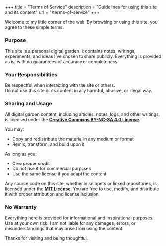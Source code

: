 +++
title = "Terms of Service"
description = "Guidelines for using this site and its content"
url = "/terms-of-service"
+++

Welcome to my little corner of the web. By browsing or using this site, you agree to these simple terms.

### Purpose

This site is a personal digital garden. It contains notes, writings, experiments, and ideas I’ve chosen to share publicly. Everything is provided as is, with no guarantees of accuracy or completeness.

### Your Responsibilities

Be respectful when interacting with the site or others.  
Do not use this site or its content in any harmful, abusive, or illegal way.

### Sharing and Usage

All digital garden content, including articles, notes, logs, and other writings, is licensed under the **[Creative Commons BY-NC-SA 4.0 License](https://creativecommons.org/licenses/by-nc-sa/4.0/)**.

You may:

- Copy and redistribute the material in any medium or format
- Remix, transform, and build upon it

As long as you:

- Give proper credit
- Do not use it for commercial purposes
- Use the same license if you adapt the content

Any source code on this site, whether in snippets or linked repositories, is licensed under the **[MIT License](https://opensource.org/licenses/MIT)**. You are free to use, modify, and distribute it with proper attribution and license inclusion.

### No Warranty

Everything here is provided for informational and inspirational purposes. Use at your own risk. I am not liable for any damages, errors, or misunderstandings that may arise from using the content.

Thanks for visiting and being thoughtful.
